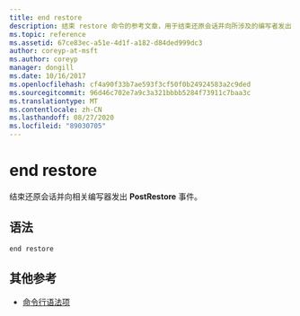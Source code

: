 ```yaml
---
title: end restore
description: 结束 restore 命令的参考文章，用于结束还原会话并向所涉及的编写者发出 **PostRestore** 事件。
ms.topic: reference
ms.assetid: 67ce83ec-a51e-4d1f-a182-d84ded999dc3
author: coreyp-at-msft
ms.author: coreyp
manager: dongill
ms.date: 10/16/2017
ms.openlocfilehash: cf4a90f33b7ae593f3cf50f0b24924583a2c9ded
ms.sourcegitcommit: 96d46c702e7a9c3a321bbbb5284f73911c7baa3c
ms.translationtype: MT
ms.contentlocale: zh-CN
ms.lasthandoff: 08/27/2020
ms.locfileid: "89030705"
---
```

# <a name="end-restore"></a>end restore

结束还原会话并向相关编写器发出 **PostRestore** 事件。

## <a name="syntax"></a>语法

```
end restore
```

## <a name="additional-references"></a>其他参考

- [命令行语法项](command-line-syntax-key.md)